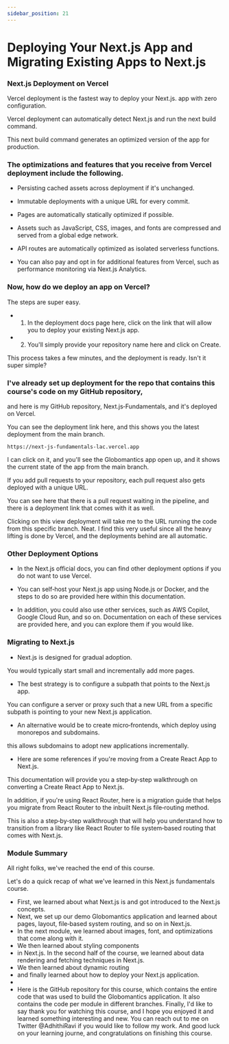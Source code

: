 ```yaml
---
sidebar_position: 21
---
```


# Deploying Your Next.js App and Migrating Existing Apps to Next.js

### Next.js Deployment on Vercel

Vercel deployment is the fastest way to deploy your Next.js. app with zero configuration.

Vercel deployment can automatically detect Next.js and run the next build command.

This next build command generates an optimized version of the app for production.

### The optimizations and features that you receive from Vercel deployment include the following.

- Persisting cached assets across deployment if it's unchanged.

- Immutable deployments with a unique URL for every commit.

- Pages are automatically statically optimized if possible.

- Assets such as JavaScript, CSS, images, and fonts are compressed and served from a global edge network.

- API routes are automatically optimized as isolated serverless functions.

- You can also pay and opt in for additional features from Vercel, such as performance monitoring via Next.js Analytics.

### Now, how do we deploy an app on Vercel?

The steps are super easy.

- 1. In the deployment docs page here, click on the link that will allow you to deploy your existing Next.js app.

- 2. You'll simply provide your repository name here and click on Create.

This process takes a few minutes, and the deployment is ready. Isn't it super simple?

### I've already set up deployment for the repo that contains this course's code on my GitHub repository,

and here is my GitHub repository, Next.js‑Fundamentals, and it's deployed on Vercel.

You can see the deployment link here, and this shows you the latest deployment from the main branch.

```
https://next-js-fundamentals-lac.vercel.app
```

I can click on it, and you'll see the Globomantics app open up, and it shows the current state of the app from the main branch.

If you add pull requests to your repository, each pull request also gets deployed with a unique URL.

You can see here that there is a pull request waiting in the pipeline, and there is a deployment link that comes with it as well.

Clicking on this view deployment will take me to the URL running the code from this specific branch. Neat. I find this very useful since all the heavy lifting is done by Vercel, and the deployments behind are all automatic.

### Other Deployment Options

- In the Next.js official docs, you can find other deployment options if you do not want to use Vercel.

- You can self‑host your Next.js app using Node.js or Docker, and the steps to do so are provided here within this documentation.

- In addition, you could also use other services, such as AWS Copilot, Google Cloud Run, and so on. Documentation on each of these services are provided here, and you can explore them if you would like.

### Migrating to Next.js

- Next.js is designed for gradual adoption.

You would typically start small and incrementally add more pages.

- The best strategy is to configure a subpath that points to the Next.js app.

You can configure a server or proxy such that a new URL from a specific subpath is pointing to your new Next.js application.

- An alternative would be to create micro‑frontends, which deploy using monorepos and subdomains.

this allows subdomains to adopt new applications incrementally.

- Here are some references if you're moving from a Create React App to Next.js.

This documentation will provide you a step‑by‑step walkthrough on converting a Create React App to Next.js.

In addition, if you're using React Router, here is a migration guide that helps you migrate from React Router to the inbuilt Next.js file‑routing method.

This is also a step‑by‑step walkthrough that will help you understand how to transition from a library like React Router to file system‑based routing that comes with Next.js.

### Module Summary

All right folks, we've reached the end of this course.

Let's do a quick recap of what we've learned in this Next.js fundamentals course.

- First, we learned about what Next.js is and got introduced to the Next.js concepts.
- Next, we set up our demo Globomantics application and learned about pages, layout, file‑based system routing, and so on in Next.js.
- In the next module, we learned about images, font, and optimizations that come along with it.
- We then learned about styling components
- in Next.js. In the second half of the course, we learned about data rendering and fetching techniques in Next.js.
- We then learned about dynamic routing
- and finally learned about how to deploy your Next.js application.
-
- Here is the GitHub repository for this course, which contains the entire code that was used to build the Globomantics application. It also contains the code per module in different branches. Finally, I'd like to say thank you for watching this course, and I hope you enjoyed it and learned something interesting and new. You can reach out to me on Twitter @AdhithiRavi if you would like to follow my work. And good luck on your learning journe, and congratulations on finishing this course.
